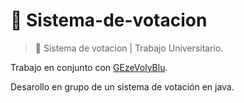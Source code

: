 # :triangular_flag_on_post: Sistema-de-votacion
> :round_pushpin: Sistema de votacion | Trabajo Universitario.

Trabajo en conjunto con [GEzeVolyBlu](https://github.com/EzeVolyBlu).

Desarollo en grupo de un sistema de votación en java.
